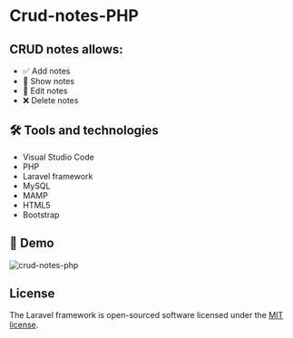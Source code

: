 # Crud-notes-PHP

## CRUD notes allows:

* ✅ Add notes
* 📍 Show notes
* 📝 Edit notes
* ❌ Delete notes


##  🛠 Tools and technologies


* Visual Studio Code
* PHP 
* Laravel framework
* MySQL
* MAMP
* HTML5
* Bootstrap


##  🎥 Demo

![crud-notes-php](https://user-images.githubusercontent.com/92213020/162000515-6ca8c0a6-677d-4bb6-ba94-bdc37442f01f.gif)


## License

The Laravel framework is open-sourced software licensed under the [MIT license](https://opensource.org/licenses/MIT).
